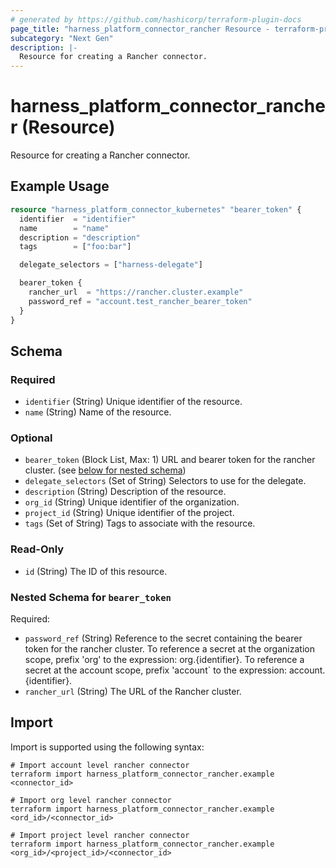 ```yaml
---
# generated by https://github.com/hashicorp/terraform-plugin-docs
page_title: "harness_platform_connector_rancher Resource - terraform-provider-harness"
subcategory: "Next Gen"
description: |-
  Resource for creating a Rancher connector.
---
```


# harness_platform_connector_rancher (Resource)

Resource for creating a Rancher connector.

## Example Usage

```terraform
resource "harness_platform_connector_kubernetes" "bearer_token" {
  identifier  = "identifier"
  name        = "name"
  description = "description"
  tags        = ["foo:bar"]

  delegate_selectors = ["harness-delegate"]

  bearer_token {
    rancher_url  = "https://rancher.cluster.example"
    password_ref = "account.test_rancher_bearer_token"
  }
}
```

<!-- schema generated by tfplugindocs -->
## Schema

### Required

- `identifier` (String) Unique identifier of the resource.
- `name` (String) Name of the resource.

### Optional

- `bearer_token` (Block List, Max: 1) URL and bearer token for the rancher cluster. (see [below for nested schema](#nestedblock--bearer_token))
- `delegate_selectors` (Set of String) Selectors to use for the delegate.
- `description` (String) Description of the resource.
- `org_id` (String) Unique identifier of the organization.
- `project_id` (String) Unique identifier of the project.
- `tags` (Set of String) Tags to associate with the resource.

### Read-Only

- `id` (String) The ID of this resource.

<a id="nestedblock--bearer_token"></a>
### Nested Schema for `bearer_token`

Required:

- `password_ref` (String) Reference to the secret containing the bearer token for the rancher cluster. To reference a secret at the organization scope, prefix 'org' to the expression: org.{identifier}. To reference a secret at the account scope, prefix 'account` to the expression: account.{identifier}.
- `rancher_url` (String) The URL of the Rancher cluster.

## Import

Import is supported using the following syntax:

```shell
# Import account level rancher connector 
terraform import harness_platform_connector_rancher.example <connector_id>

# Import org level rancher connector 
terraform import harness_platform_connector_rancher.example <ord_id>/<connector_id>

# Import project level rancher connector 
terraform import harness_platform_connector_rancher.example <org_id>/<project_id>/<connector_id>
```

